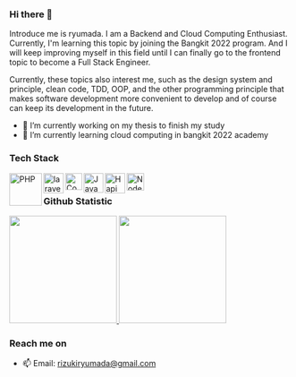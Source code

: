 ### Hi there 👋

Introduce me is ryumada. I am a Backend and Cloud Computing Enthusiast. Currently, I'm learning this topic by joining the Bangkit 2022 program. And I will keep improving myself in this field until I can finally go to the frontend topic to become a Full Stack Engineer.

Currently, these topics also interest me, such as the design system and principle, clean code, TDD, OOP, and the other programming principle that makes software development more convenient to develop and of course can keep its development in the future.

- 🔭 I’m currently working on my thesis to finish my study
- 🌱 I’m currently learning cloud computing in bangkit 2022 academy
<!-- - 👯 I’m looking to collaborate on ... -->
<!-- - 🤔 I’m looking for help with ... -->
<!-- - 💬 Ask me about ... -->
<!-- - 😄 Pronouns: ... -->
<!-- - ⚡ Fun fact: ... -->

### Tech Stack
<a href="https://www.php.net"><img align="left" alt="PHP" title="PHP" width="58px" src="https://www.php.net/images/logos/new-php-logo.svg" /></a>
<a href="https://laravel.com/"><img align="left" alt="laravel" title="Laravel" width="36px" src="https://github.com/laravel/art/blob/master/laravel-logo.png?raw=true" /></a>
<a href="https://codeigniter.com/"><img align="left" alt="CodeIgniter" title="CodeIgniter" width="30px" src="https://cdn.worldvectorlogo.com/logos/codeigniter.svg" /></a>
<a href="https://www.javascript.com"><img align="left" alt="JavaScript" title="JavaScript" width="35px" src="https://upload.wikimedia.org/wikipedia/commons/9/99/Unofficial_JavaScript_logo_2.svg" /></a>
<a href="https://hapi.dev/"><img align="left" alt="Hapi" title="Hapi (NodeJS HTTP Framework)" width="36px" src="https://avatars.githubusercontent.com/u/3774533?s=200&v=4" /></a>
<a href="https://nodejs.org/"><img align="left" alt="NodeJS" title="NodeJS" width="31px" src="https://seeklogo.com/images/N/nodejs-logo-FBE122E377-seeklogo.com.png" /></a>




<br/>

### Github Statistic
<p align="left">
  <a href="https://github.com/ryumada">
    <img height="192em" src="https://github-readme-stats-eight-theta.vercel.app/api?username=ryumada&show_icons=true&theme=dracula&include_all_commits=true&count_private=true"/>
    <img height="192em" src="https://github-readme-stats-eight-theta.vercel.app/api/top-langs/?username=ryumada&layout=compact&langs_count=10&hide=html,css&theme=dracula"/>
  </a>
</p>

### Reach me on
- 📫 Email: rizukiryumada@gmail.com
